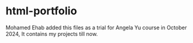 # html-portfolio
Mohamed Ehab added this files as a trial for Angela Yu course in October 2024, It contains my projects till now.
